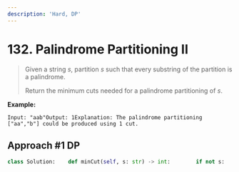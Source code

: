 ```yaml
---
description: 'Hard, DP'
---
```


# 132. Palindrome Partitioning II

> Given a string _s_, partition _s_ such that every substring of the partition is a palindrome.
>
> Return the minimum cuts needed for a palindrome partitioning of _s_.

**Example:**

```text
Input: "aab"Output: 1Explanation: The palindrome partitioning ["aa","b"] could be produced using 1 cut.
```

## Approach \#1 DP

```python
class Solution:    def minCut(self, s: str) -> int:        if not s:            return 0                def calc_palin(s):            n = len(s)            palin_substr = [[False for _ in range(n + 1)] for _ in range(n + 1)]            i = j = c = 0            # odd, center character            for c in range(n):                i = j = c                # extend to both sides                while i >= 0 and j < n and s[i] == s[j]:                    palin_substr[i][j] = True                    i -= 1                    j += 1                        # even, center character            for c in range(n - 1):                i = c                j = c + 1                # extend to both sides                while i >= 0 and j < n and s[i] == s[j]:                    palin_substr[i][j] = True                    i -= 1                    j += 1                        return dp                n = len(s)        is_palin = calc_palin(s)                dp = [0 for _ in range(n + 1)]                for i in range(1, n + 1):            dp[i] = float('inf')            for j in range(i):                if is_palin[j][i - 1]:                    dp[i] = min(dp[i], dp[j] + 1)                # minimum cuts        return dp[n] - 1
```

